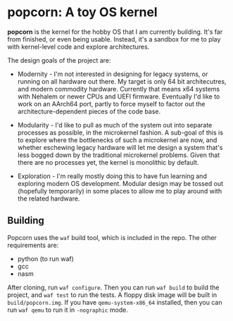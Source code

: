 # popcorn: A toy OS kernel

**popcorn** is the kernel for the hobby OS that I am currently building. It's
far from finished, or even being usable. Instead, it's a sandbox for me to play
with kernel-level code and explore architectures.

The design goals of the project are:

* Modernity - I'm not interested in designing for legacy systems, or running on
  all hardware out there. My target is only 64 bit architecutres, and modern
  commodity hardware. Currently that means x64 systems with Nehalem or newer
  CPUs and UEFI firmware. Eventually I'd like to work on an AArch64 port,
  partly to force myself to factor out the architecture-dependent pieces of the
  code base.

* Modularity - I'd like to pull as much of the system out into separate
  processes as possible, in the microkernel fashion. A sub-goal of this is to
  explore where the bottlenecks of such a microkernel are now, and whether
  eschewing legacy hardware will let me design a system that's less bogged down
  by the traditional microkernel problems. Given that there are no processes
  yet, the kernel is monolithic by default.

* Exploration - I'm really mostly doing this to have fun learning and exploring
  modern OS development. Modular design may be tossed out (hopefully
  temporarily) in some places to allow me to play around with the related
  hardware.

## Building

Popcorn uses the `waf` build tool, which is included in the repo. The other
requirements are:

* python (to run waf)
* gcc
* nasm

After cloning, run `waf configure`. Then you can run `waf build` to build the
project, and `waf test` to run the tests. A floppy disk image will be built in
`build/popcorn.img`. If you have `qemu-system-x86_64` installed, then you can
run `waf qemu` to run it in `-nographic` mode.
